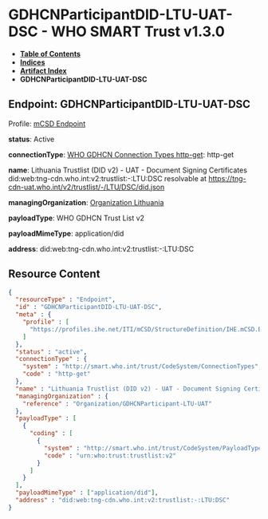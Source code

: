 # GDHCNParticipantDID-LTU-UAT-DSC - WHO SMART Trust v1.3.0

* [**Table of Contents**](toc.md)
* [**Indices**](indices.md)
* [**Artifact Index**](artifacts.md)
* **GDHCNParticipantDID-LTU-UAT-DSC**

## Endpoint: GDHCNParticipantDID-LTU-UAT-DSC

Profile: [mCSD Endpoint](https://profiles.ihe.net/ITI/mCSD/4.0.0/StructureDefinition-IHE.mCSD.Endpoint.html)

**status**: Active

**connectionType**: [WHO GDHCN Connection Types http-get](CodeSystem-ConnectionTypes.md#ConnectionTypes-http-get): http-get

**name**: Lithuania Trustlist (DID v2) - UAT - Document Signing Certificates did:web:tng-cdn.who.int:v2:trustlist:-:LTU:DSC resolvable at https://tng-cdn-uat.who.int/v2/trustlist/-/LTU/DSC/did.json

**managingOrganization**: [Organization Lithuania](Organization-GDHCNParticipant-LTU-UAT.md)

**payloadType**: WHO GDHCN Trust List v2

**payloadMimeType**: application/did

**address**: did:web:tng-cdn.who.int:v2:trustlist:-:LTU:DSC



## Resource Content

```json
{
  "resourceType" : "Endpoint",
  "id" : "GDHCNParticipantDID-LTU-UAT-DSC",
  "meta" : {
    "profile" : [
      "https://profiles.ihe.net/ITI/mCSD/StructureDefinition/IHE.mCSD.Endpoint"
    ]
  },
  "status" : "active",
  "connectionType" : {
    "system" : "http://smart.who.int/trust/CodeSystem/ConnectionTypes",
    "code" : "http-get"
  },
  "name" : "Lithuania Trustlist (DID v2) - UAT - Document Signing Certificates\ndid:web:tng-cdn.who.int:v2:trustlist:-:LTU:DSC\nresolvable at https://tng-cdn-uat.who.int/v2/trustlist/-/LTU/DSC/did.json",
  "managingOrganization" : {
    "reference" : "Organization/GDHCNParticipant-LTU-UAT"
  },
  "payloadType" : [
    {
      "coding" : [
        {
          "system" : "http://smart.who.int/trust/CodeSystem/PayloadTypes",
          "code" : "urn:who:trust:trustlist:v2"
        }
      ]
    }
  ],
  "payloadMimeType" : ["application/did"],
  "address" : "did:web:tng-cdn.who.int:v2:trustlist:-:LTU:DSC"
}

```
